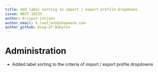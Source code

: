 ```yaml
---
title: Add label sorting to import / export profile dropdowns
issue: NEXT-18233
author: Krispin Lütjann
author_email: k.luetjann@shopware.com 
author_github: King-of-Babylon
---
```

# Administration
* Added label sorting to the criteria of import / export profile dropdowns
